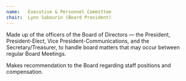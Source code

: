 ```yaml
---
name:   Executive & Personnel Committee
chair:  Lynn Sabourin (Board President)
---
```


Made up of the officers of the Board of Directors — the President, 
President-Elect, Vice President-Communications, and the Secretary/Treasurer, 
to handle board matters that may occur between regular Board Meetings.

Makes recommendation to the Board regarding staff positions and compensation. 